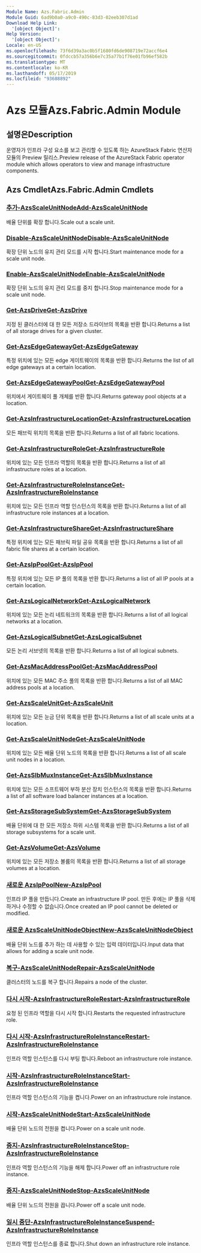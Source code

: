 ```yaml
---
Module Name: Azs.Fabric.Admin
Module Guid: 6ad9b0a0-a9c0-490c-83d3-02eeb307d1ad
Download Help Link:
  '[object Object]': 
Help Version:
  '[object Object]': 
Locale: en-US
ms.openlocfilehash: 73f6d39a3ac0b5f1680fd6de908719e72accf6e4
ms.sourcegitcommit: 0fdccb57a356b6e7c35a77b1f76e01fb96ef582b
ms.translationtype: MT
ms.contentlocale: ko-KR
ms.lasthandoff: 05/17/2019
ms.locfileid: "93688892"
---
```

# <span data-ttu-id="758e2-101">Azs 모듈</span><span class="sxs-lookup"><span data-stu-id="758e2-101">Azs.Fabric.Admin Module</span></span>
## <span data-ttu-id="758e2-102">설명은</span><span class="sxs-lookup"><span data-stu-id="758e2-102">Description</span></span>
<span data-ttu-id="758e2-103">운영자가 인프라 구성 요소를 보고 관리할 수 있도록 하는 AzureStack Fabric 연산자 모듈의 Preview 릴리스.</span><span class="sxs-lookup"><span data-stu-id="758e2-103">Preview release of the AzureStack Fabric operator module which allows operators to view and manage infrastructure components.</span></span>

## <span data-ttu-id="758e2-104">Azs Cmdlet</span><span class="sxs-lookup"><span data-stu-id="758e2-104">Azs.Fabric.Admin Cmdlets</span></span>
### [<span data-ttu-id="758e2-105">추가-AzsScaleUnitNode</span><span class="sxs-lookup"><span data-stu-id="758e2-105">Add-AzsScaleUnitNode</span></span>](Add-AzsScaleUnitNode.md)
<span data-ttu-id="758e2-106">배율 단위를 확장 합니다.</span><span class="sxs-lookup"><span data-stu-id="758e2-106">Scale out a scale unit.</span></span>

### [<span data-ttu-id="758e2-107">Disable-AzsScaleUnitNode</span><span class="sxs-lookup"><span data-stu-id="758e2-107">Disable-AzsScaleUnitNode</span></span>](Disable-AzsScaleUnitNode.md)
<span data-ttu-id="758e2-108">확장 단위 노드의 유지 관리 모드를 시작 합니다.</span><span class="sxs-lookup"><span data-stu-id="758e2-108">Start maintenance mode for a scale unit node.</span></span>

### [<span data-ttu-id="758e2-109">Enable-AzsScaleUnitNode</span><span class="sxs-lookup"><span data-stu-id="758e2-109">Enable-AzsScaleUnitNode</span></span>](Enable-AzsScaleUnitNode.md)
<span data-ttu-id="758e2-110">확장 단위 노드의 유지 관리 모드를 중지 합니다.</span><span class="sxs-lookup"><span data-stu-id="758e2-110">Stop maintenance mode for a scale unit node.</span></span>

### [<span data-ttu-id="758e2-111">Get-AzsDrive</span><span class="sxs-lookup"><span data-stu-id="758e2-111">Get-AzsDrive</span></span>](Get-AzsDrive.md)
<span data-ttu-id="758e2-112">지정 된 클러스터에 대 한 모든 저장소 드라이브의 목록을 반환 합니다.</span><span class="sxs-lookup"><span data-stu-id="758e2-112">Returns a list of all storage drives for a given cluster.</span></span>

### [<span data-ttu-id="758e2-113">Get-AzsEdgeGateway</span><span class="sxs-lookup"><span data-stu-id="758e2-113">Get-AzsEdgeGateway</span></span>](Get-AzsEdgeGateway.md)
<span data-ttu-id="758e2-114">특정 위치에 있는 모든 edge 게이트웨이의 목록을 반환 합니다.</span><span class="sxs-lookup"><span data-stu-id="758e2-114">Returns the list of all edge gateways at a certain location.</span></span>

### [<span data-ttu-id="758e2-115">Get-AzsEdgeGatewayPool</span><span class="sxs-lookup"><span data-stu-id="758e2-115">Get-AzsEdgeGatewayPool</span></span>](Get-AzsEdgeGatewayPool.md)
<span data-ttu-id="758e2-116">위치에서 게이트웨이 풀 개체를 반환 합니다.</span><span class="sxs-lookup"><span data-stu-id="758e2-116">Returns gateway pool objects at a location.</span></span>

### [<span data-ttu-id="758e2-117">Get-AzsInfrastructureLocation</span><span class="sxs-lookup"><span data-stu-id="758e2-117">Get-AzsInfrastructureLocation</span></span>](Get-AzsInfrastructureLocation.md)
<span data-ttu-id="758e2-118">모든 패브릭 위치의 목록을 반환 합니다.</span><span class="sxs-lookup"><span data-stu-id="758e2-118">Returns a list of all fabric locations.</span></span>

### [<span data-ttu-id="758e2-119">Get-AzsInfrastructureRole</span><span class="sxs-lookup"><span data-stu-id="758e2-119">Get-AzsInfrastructureRole</span></span>](Get-AzsInfrastructureRole.md)
<span data-ttu-id="758e2-120">위치에 있는 모든 인프라 역할의 목록을 반환 합니다.</span><span class="sxs-lookup"><span data-stu-id="758e2-120">Returns a list of all infrastructure roles at a location.</span></span>

### [<span data-ttu-id="758e2-121">Get-AzsInfrastructureRoleInstance</span><span class="sxs-lookup"><span data-stu-id="758e2-121">Get-AzsInfrastructureRoleInstance</span></span>](Get-AzsInfrastructureRoleInstance.md)
<span data-ttu-id="758e2-122">위치에 있는 모든 인프라 역할 인스턴스의 목록을 반환 합니다.</span><span class="sxs-lookup"><span data-stu-id="758e2-122">Returns a list of all infrastructure role instances at a location.</span></span>

### [<span data-ttu-id="758e2-123">Get-AzsInfrastructureShare</span><span class="sxs-lookup"><span data-stu-id="758e2-123">Get-AzsInfrastructureShare</span></span>](Get-AzsInfrastructureShare.md)
<span data-ttu-id="758e2-124">특정 위치에 있는 모든 패브릭 파일 공유 목록을 반환 합니다.</span><span class="sxs-lookup"><span data-stu-id="758e2-124">Returns a list of all fabric file shares at a certain location.</span></span>

### [<span data-ttu-id="758e2-125">Get-AzsIpPool</span><span class="sxs-lookup"><span data-stu-id="758e2-125">Get-AzsIpPool</span></span>](Get-AzsIpPool.md)
<span data-ttu-id="758e2-126">특정 위치에 있는 모든 IP 풀의 목록을 반환 합니다.</span><span class="sxs-lookup"><span data-stu-id="758e2-126">Returns a list of all IP pools at a certain location.</span></span>

### [<span data-ttu-id="758e2-127">Get-AzsLogicalNetwork</span><span class="sxs-lookup"><span data-stu-id="758e2-127">Get-AzsLogicalNetwork</span></span>](Get-AzsLogicalNetwork.md)
<span data-ttu-id="758e2-128">위치에 있는 모든 논리 네트워크의 목록을 반환 합니다.</span><span class="sxs-lookup"><span data-stu-id="758e2-128">Returns a list of all logical networks at a location.</span></span>

### [<span data-ttu-id="758e2-129">Get-AzsLogicalSubnet</span><span class="sxs-lookup"><span data-stu-id="758e2-129">Get-AzsLogicalSubnet</span></span>](Get-AzsLogicalSubnet.md)
<span data-ttu-id="758e2-130">모든 논리 서브넷의 목록을 반환 합니다.</span><span class="sxs-lookup"><span data-stu-id="758e2-130">Returns a list of all logical subnets.</span></span>

### [<span data-ttu-id="758e2-131">Get-AzsMacAddressPool</span><span class="sxs-lookup"><span data-stu-id="758e2-131">Get-AzsMacAddressPool</span></span>](Get-AzsMacAddressPool.md)
<span data-ttu-id="758e2-132">위치에 있는 모든 MAC 주소 풀의 목록을 반환 합니다.</span><span class="sxs-lookup"><span data-stu-id="758e2-132">Returns a list of all MAC address pools at a location.</span></span>

### [<span data-ttu-id="758e2-133">Get-AzsScaleUnit</span><span class="sxs-lookup"><span data-stu-id="758e2-133">Get-AzsScaleUnit</span></span>](Get-AzsScaleUnit.md)
<span data-ttu-id="758e2-134">위치에 있는 모든 눈금 단위 목록을 반환 합니다.</span><span class="sxs-lookup"><span data-stu-id="758e2-134">Returns a list of all scale units at a location.</span></span>

### [<span data-ttu-id="758e2-135">Get-AzsScaleUnitNode</span><span class="sxs-lookup"><span data-stu-id="758e2-135">Get-AzsScaleUnitNode</span></span>](Get-AzsScaleUnitNode.md)
<span data-ttu-id="758e2-136">위치에 있는 모든 배율 단위 노드의 목록을 반환 합니다.</span><span class="sxs-lookup"><span data-stu-id="758e2-136">Returns a list of all scale unit nodes in a location.</span></span>

### [<span data-ttu-id="758e2-137">Get-AzsSlbMuxInstance</span><span class="sxs-lookup"><span data-stu-id="758e2-137">Get-AzsSlbMuxInstance</span></span>](Get-AzsSlbMuxInstance.md)
<span data-ttu-id="758e2-138">위치에 있는 모든 소프트웨어 부하 분산 장치 인스턴스의 목록을 반환 합니다.</span><span class="sxs-lookup"><span data-stu-id="758e2-138">Returns a list of all software load balancer instances at a location.</span></span>

### [<span data-ttu-id="758e2-139">Get-AzsStorageSubSystem</span><span class="sxs-lookup"><span data-stu-id="758e2-139">Get-AzsStorageSubSystem</span></span>](Get-AzsStorageSubSystem.md)
<span data-ttu-id="758e2-140">배율 단위에 대 한 모든 저장소 하위 시스템 목록을 반환 합니다.</span><span class="sxs-lookup"><span data-stu-id="758e2-140">Returns a list of all storage subsystems for a scale unit.</span></span>

### [<span data-ttu-id="758e2-141">Get-AzsVolume</span><span class="sxs-lookup"><span data-stu-id="758e2-141">Get-AzsVolume</span></span>](Get-AzsVolume.md)
<span data-ttu-id="758e2-142">위치에 있는 모든 저장소 볼륨의 목록을 반환 합니다.</span><span class="sxs-lookup"><span data-stu-id="758e2-142">Returns a list of all storage volumes at a location.</span></span>

### [<span data-ttu-id="758e2-143">새로운 AzsIpPool</span><span class="sxs-lookup"><span data-stu-id="758e2-143">New-AzsIpPool</span></span>](New-AzsIpPool.md)
<span data-ttu-id="758e2-144">인프라 IP 풀을 만듭니다.</span><span class="sxs-lookup"><span data-stu-id="758e2-144">Create an infrastructure IP pool.</span></span>
<span data-ttu-id="758e2-145">만든 후에는 IP 풀을 삭제 하거나 수정할 수 없습니다.</span><span class="sxs-lookup"><span data-stu-id="758e2-145">Once created an IP pool cannot be deleted or modified.</span></span>

### [<span data-ttu-id="758e2-146">새로운 AzsScaleUnitNodeObject</span><span class="sxs-lookup"><span data-stu-id="758e2-146">New-AzsScaleUnitNodeObject</span></span>](New-AzsScaleUnitNodeObject.md)
<span data-ttu-id="758e2-147">배율 단위 노드를 추가 하는 데 사용할 수 있는 입력 데이터입니다.</span><span class="sxs-lookup"><span data-stu-id="758e2-147">Input data that allows for adding a scale unit node.</span></span>

### [<span data-ttu-id="758e2-148">복구-AzsScaleUnitNode</span><span class="sxs-lookup"><span data-stu-id="758e2-148">Repair-AzsScaleUnitNode</span></span>](Repair-AzsScaleUnitNode.md)
<span data-ttu-id="758e2-149">클러스터의 노드를 복구 합니다.</span><span class="sxs-lookup"><span data-stu-id="758e2-149">Repairs a node of the cluster.</span></span>

### [<span data-ttu-id="758e2-150">다시 시작-AzsInfrastructureRole</span><span class="sxs-lookup"><span data-stu-id="758e2-150">Restart-AzsInfrastructureRole</span></span>](Restart-AzsInfrastructureRole.md)
<span data-ttu-id="758e2-151">요청 된 인프라 역할을 다시 시작 합니다.</span><span class="sxs-lookup"><span data-stu-id="758e2-151">Restarts the requested infrastructure role.</span></span>

### [<span data-ttu-id="758e2-152">다시 시작-AzsInfrastructureRoleInstance</span><span class="sxs-lookup"><span data-stu-id="758e2-152">Restart-AzsInfrastructureRoleInstance</span></span>](Restart-AzsInfrastructureRoleInstance.md)
<span data-ttu-id="758e2-153">인프라 역할 인스턴스를 다시 부팅 합니다.</span><span class="sxs-lookup"><span data-stu-id="758e2-153">Reboot an infrastructure role instance.</span></span>

### [<span data-ttu-id="758e2-154">시작-AzsInfrastructureRoleInstance</span><span class="sxs-lookup"><span data-stu-id="758e2-154">Start-AzsInfrastructureRoleInstance</span></span>](Start-AzsInfrastructureRoleInstance.md)
<span data-ttu-id="758e2-155">인프라 역할 인스턴스의 기능을 켭니다.</span><span class="sxs-lookup"><span data-stu-id="758e2-155">Power on an infrastructure role instance.</span></span>

### [<span data-ttu-id="758e2-156">시작-AzsScaleUnitNode</span><span class="sxs-lookup"><span data-stu-id="758e2-156">Start-AzsScaleUnitNode</span></span>](Start-AzsScaleUnitNode.md)
<span data-ttu-id="758e2-157">배율 단위 노드의 전원을 켭니다.</span><span class="sxs-lookup"><span data-stu-id="758e2-157">Power on a scale unit node.</span></span>

### [<span data-ttu-id="758e2-158">중지-AzsInfrastructureRoleInstance</span><span class="sxs-lookup"><span data-stu-id="758e2-158">Stop-AzsInfrastructureRoleInstance</span></span>](Stop-AzsInfrastructureRoleInstance.md)
<span data-ttu-id="758e2-159">인프라 역할 인스턴스의 기능을 해제 합니다.</span><span class="sxs-lookup"><span data-stu-id="758e2-159">Power off an infrastructure role instance.</span></span>

### [<span data-ttu-id="758e2-160">중지-AzsScaleUnitNode</span><span class="sxs-lookup"><span data-stu-id="758e2-160">Stop-AzsScaleUnitNode</span></span>](Stop-AzsScaleUnitNode.md)
<span data-ttu-id="758e2-161">배율 단위 노드의 전원을 끕니다.</span><span class="sxs-lookup"><span data-stu-id="758e2-161">Power off a scale unit node.</span></span>

### [<span data-ttu-id="758e2-162">일시 중단-AzsInfrastructureRoleInstance</span><span class="sxs-lookup"><span data-stu-id="758e2-162">Suspend-AzsInfrastructureRoleInstance</span></span>](Suspend-AzsInfrastructureRoleInstance.md)
<span data-ttu-id="758e2-163">인프라 역할 인스턴스를 종료 합니다.</span><span class="sxs-lookup"><span data-stu-id="758e2-163">Shut down an infrastructure role instance.</span></span>

